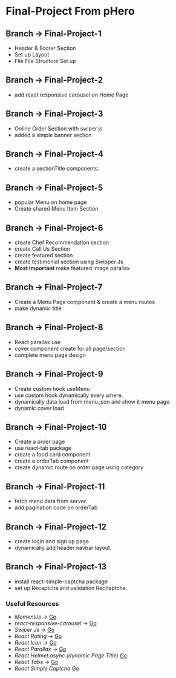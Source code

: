 # Final-Project From pHero

## Branch -> Final-Project-1

* Header & Footer Section
* Set up Layout
* File File Structure Set up

## Branch -> Final-Project-2

* add react responsive carousel on Home Page

## Branch -> Final-Project-3

* Online Order Section with swiper js
* added a simple banner section

## Branch -> Final-Project-4

* create a sectionTitle components.

## Branch -> Final-Project-5

* popular Menu on home page
* Create shared Menu Item Section

## Branch -> Final-Project-6

* create Chef Recommendation section
* create Call Us Section
* create featured section
* create testimonial section using Swipper Js
* __Most Important__ make featured image parallax

## Branch -> Final-Project-7

* Create a Menu Page component & create a menu routes
* make dynamic title

## Branch -> Final-Project-8

* React parallax use
* cover component create for all page/section
* complete menu page design

## Branch -> Final-Project-9

* Create custom hook useMenu
* use custom hook dynamically every where.
* dynamically data load from menu.json and show it menu page
* dynamic cover load

## Branch -> Final-Project-10

* Create a order page
* use react-tab package
* create a food card component
* create a orderTab component
* create dynamic route on order page using category

## Branch -> Final-Project-11

* fetch menu data from server.
* add pagination code on orderTab

## Branch -> Final-Project-12

* create login and sign up page.
* dynamically add header navbar layout.

## Branch -> Final-Project-13

* install react-simple-captcha package
* set up Recaptcha and validation Rechaptcha.

### Useful Resources

* _MomentJs_ -> [Go](https://momentjs.com/)
* _react-responsive-carousel_ -> [Go](https://github.com/leandrowd/react-responsive-carousel)
* _Swiper Js_ -> [Go](https://swiperjs.com/demos)
* _React Rating_ -> [Go](https://github.com/smastrom/react-rating)
* _React Icon_ -> [Go](https://react-icons.github.io/)
* _React Parallax_ -> [Go](https://www.npmjs.com/package/react-parallax)
* _React Helmet async (dynamic Page Title)_ [Go](https://www.npmjs.com/package/react-helmet-async)
* _React Tabs_ -> [Go](https://github.com/reactjs/react-tabs)
* _React Simple Captcha_ [Go](https://www.npmjs.com/package/react-simple-captcha)
